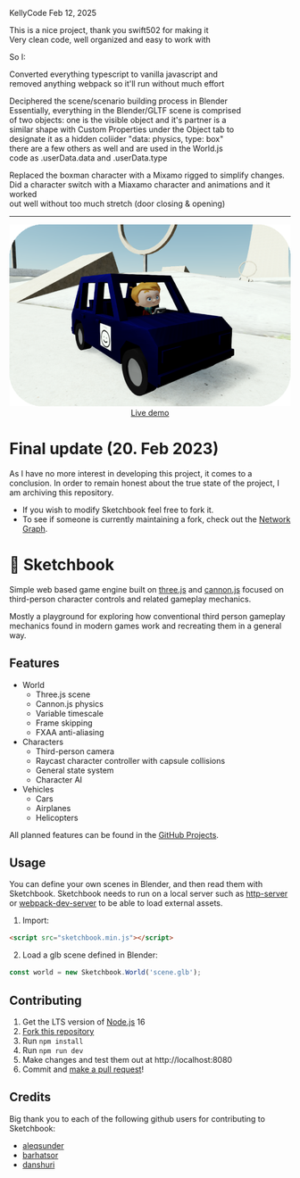 KellyCode Feb 12, 2025  
  
This is a nice project, thank you swift502 for making it  
Very clean code, well organized and easy to work with  
  
So I:  

Converted everything typescript to vanilla javascript and   
removed anything webpack so it'll run without much effort  

Deciphered the scene/scenario building process in Blender   
Essentially, everything in the Blender/GLTF scene is comprised  
of two objects: one is the visible object and it's partner is a  
similar shape with Custom Properties under the Object tab to  
designate it as a hidden coliider "data: physics, type: box"  
there are a few others as well and are used in the World.js  
code as .userData.data and .userData.type  
  
Replaced the boxman character with a Mixamo rigged to simplify changes.  
Did a character switch with a Miaxamo character and animations and it worked  
out well without too much stretch (door closing & opening)

---

<p align="center">
	<a href="https://jblaha.art/sketchbook/latest"><img src="./src/img/thumbnail.png"></a>
	<br>
	<a href="https://jblaha.art/sketchbook/latest">Live demo</a>
	<br>
</p>

# Final update (20. Feb 2023)

As I have no more interest in developing this project, it comes to a conclusion. In order to remain honest about the true state of the project, I am archiving this repository.

- If you wish to modify Sketchbook feel free to fork it.
- To see if someone is currently maintaining a fork, check out the [Network Graph](https://github.com/swift502/Sketchbook/network).

# 📒 Sketchbook

Simple web based game engine built on [three.js](https://github.com/mrdoob/three.js) and [cannon.js](https://github.com/schteppe/cannon.js) focused on third-person character controls and related gameplay mechanics.

Mostly a playground for exploring how conventional third person gameplay mechanics found in modern games work and recreating them in a general way.

## Features

* World
	* Three.js scene
	* Cannon.js physics
	* Variable timescale
	* Frame skipping
	* FXAA anti-aliasing
* Characters
	* Third-person camera
	* Raycast character controller with capsule collisions
	* General state system
	* Character AI
* Vehicles
	* Cars
	* Airplanes
	* Helicopters

All planned features can be found in the [GitHub Projects](https://github.com/swift502/Sketchbook/projects).

## Usage

You can define your own scenes in Blender, and then read them with Sketchbook. Sketchbook needs to run on a local server such as [http-server](https://www.npmjs.com/package/http-server) or [webpack-dev-server](https://github.com/webpack/webpack-dev-server) to be able to load external assets.

<!-- #### Script tag -->

1. Import:

```html
<script src="sketchbook.min.js"></script>
```

2. Load a glb scene defined in Blender:

```javascript
const world = new Sketchbook.World('scene.glb');
```

<!--

#### NPM

1. Install:

```
npm i sketchbook
```

2. Import:

```javascript
import { World } from 'sketchbook';
```

3. Load a glb scene defined in Blender:

```javascript
const world = new World('scene.glb');
```

-->

## Contributing

1. Get the LTS version of [Node.js](https://nodejs.org/en/) 16
2. [Fork this repository](https://help.github.com/en/github/getting-started-with-github/fork-a-repo)
3. Run `npm install`
4. Run `npm run dev`
5. Make changes and test them out at http://localhost:8080
6. Commit and [make a pull request](https://help.github.com/en/github/collaborating-with-issues-and-pull-requests/creating-a-pull-request-from-a-fork)!

## Credits

Big thank you to each of the following github users for contributing to Sketchbook:

- [aleqsunder](https://github.com/aleqsunder)
- [barhatsor](https://github.com/barhatsor)
- [danshuri](https://github.com/danshuri)
